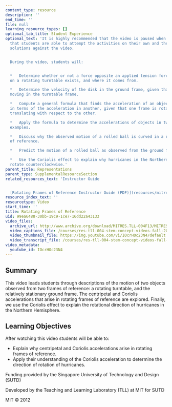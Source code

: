 ```yaml
---
content_type: resource
description: ''
end_time: ''
file: null
learning_resource_types: []
optional_tab_title: Student Experience
optional_text: 'It is highly recommended that the video is paused when prompted so
  that students are able to attempt the activities on their own and then check their
  solutions against the video.


  During the video, students will:


  *   Determine whether or not a force opposite an applied tension force on a disk
  on a rotating turntable exists, and where it comes from.

  *   Determine the velocity of the disk in the ground frame, given that it is not
  moving in the turntable frame.

  *   Compute a general formula that finds the acceleration of an object in one frame
  in terms of the acceleration in another, given that one frame is rotating but not
  translating with respect to the other.

  *   Apply the formula to determine the accelerations of objects in two different
  examples.

  *   Discuss why the observed motion of a rolled ball is curved in a rotating frame
  of reference.

  *   Predict the motion of a rolled ball as observed from the ground frame.

  *   Use the Coriolis effect to explain why hurricanes in the Northern hemisphere
  rotate counterclockwise.'
parent_title: Representations
parent_type: SupplementalResourceSection
related_resources_text: 'Instructor Guide


  [Rotating Frames of Reference Instructor Guide (PDF)](resources/mitres_tll-004f13_rotguide)'
resource_index_text: ''
resourcetype: Video
start_time: ''
title: Rotating Frames of Reference
uid: 99ea6488-30bb-19c9-1ce7-16dd22a43133
video_files:
  archive_url: http://www.archive.org/download/MITRES.TLL-004F13/MITRES_TLL-004F13_rotating_frames_of_reference_300k.mp4
  video_captions_file: /courses/res-tll-004-stem-concept-videos-fall-2013/eb1fad9777775c26bf3489c560581632_IOcrHOc23N4.vtt
  video_thumbnail_file: https://img.youtube.com/vi/IOcrHOc23N4/default.jpg
  video_transcript_file: /courses/res-tll-004-stem-concept-videos-fall-2013/a4659a94db76757365d32b1ccea9733e_IOcrHOc23N4.pdf
video_metadata:
  youtube_id: IOcrHOc23N4
---
```


Summary
-------

This video leads students through descriptions of the motion of two objects observed from two frames of reference: a rotating turntable, and the relatively stationary ground frame. The centripetal and Coriolis accelerations that arise in rotating frames of reference are explored. Finally, we use the Coriolis effect to explain the rotational direction of hurricanes in the Northern Hemisphere.

Learning Objectives
-------------------

After watching this video students will be able to:

*   Explain why centripetal and Coriolis accelerations arise in rotating frames of reference.
*   Apply their understanding of the Coriolis acceleration to determine the direction of rotation of hurricanes.

Funding provided by the Singapore University of Technology and Design (SUTD)

Developed by the Teaching and Learning Laboratory (TLL) at MIT for SUTD

MIT © 2012
